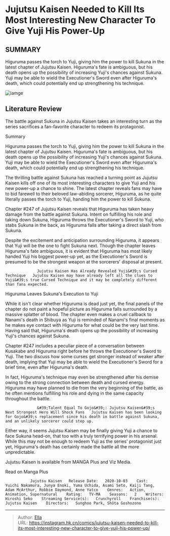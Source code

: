# Jujutsu Kaisen Needed to Kill Its Most Interesting New Character To Give Yuji His Power-Up


## SUMMARY 



  Higuruma passes the torch to Yuji, giving him the power to kill Sukuna in the latest chapter of Jujutsu Kaisen.   Higuruma&#39;s fate is ambiguous, but his death opens up the possibility of increasing Yuji&#39;s chances against Sukuna.   Yuji may be able to wield the Executioner&#39;s Sword even after Higuruma&#39;s death, which could potentially end up strengthening his technique.  

![iamge](https://static1.srcdn.com/wordpress/wp-content/uploads/2024/01/yuji-and-higuruma-from-jujutsu-kaisen-posed-with-their-backs-against-each-other-ready-to-fight.jpg)

## Literature Review

The battle against Sukuna in Jujutsu Kaisen takes an interesting turn as the series sacrifices a fan-favorite character to redeem its protagonist.





Summary

  Higuruma passes the torch to Yuji, giving him the power to kill Sukuna in the latest chapter of Jujutsu Kaisen.   Higuruma&#39;s fate is ambiguous, but his death opens up the possibility of increasing Yuji&#39;s chances against Sukuna.   Yuji may be able to wield the Executioner&#39;s Sword even after Higuruma&#39;s death, which could potentially end up strengthening his technique.  







The thrilling battle against Sukuna has reached a turning point as Jujutsu Kaisen kills off one of its most interesting characters to give Yuji and his new power-up a chance to shine. The latest chapter reveals fans may have to bid farewell to their beloved law-abiding sorcerer, Higuruma, as he quite literally passes the torch to Yuji, handing him the power to kill Sukuna.

Chapter #247 of Jujutsu Kaisen reveals that Higuruma has taken heavy damage from the battle against Sukuna. Intent on fulfilling his role and taking down Sukuna, Higuruma throws the Executioner&#39;s Sword to Yuji, who stabs Sukuna in the back, as Higuruma falls after taking a direct slash from Sukuna.

          

Despite the excitement and anticipation surrounding Higuruma, it appears that Yuji will be the one to fight Sukuna next. Though the chapter leaves Higuruma&#39;s fate ambiguous, it is evident that Higuruma has most likely handed Yuji his biggest power-up yet, as the Executioner&#39;s Sword is presumed to be the strongest weapon at the sorcerers&#39; disposal at present.




                  Jujutsu Kaisen Has Already Revealed Yuji&#39;s Cursed Technique   Jujutsu Kaisen may have already left all the clues to Yuji&#39;s true Cursed Technique and it may be completely different than fans expected.   


 Higuruma Leaves Sukuna&#39;s Execution to Yuji 
          

While it isn&#39;t clear whether Higuruma is dead just yet, the final panels of the chapter do not paint a hopeful picture as Higuruma falls surrounded by a massive splatter of blood. The chapter even makes a cruel callback to Nanami&#39;s death in Shibuya as Yuji is reminded of Nanami&#39;s final moments as he makes eye contact with Higuruma for what could be the very last time. Having said that, Higuruma&#39;s death opens up the possibility of increasing Yuji&#39;s chances against Sukuna.

Chapter #247 includes a peculiar piece of a conversation between Kusakabe and Higuruma right before he throws the Executioner&#39;s Sword to Yuji. The two discuss how some curses get stronger instead of weaker after death, implying that Yuji may be able to wield the Executioner&#39;s Sword for a brief time, even after Higuruma&#39;s death.




          

In fact, Higuruma&#39;s technique may even be strengthened after his demise owing to the strong connection between death and cursed energy. Higuruma may have planned to die from the very beginning of the battle, as he often mentions fulfilling his role and dying in the same capacity throughout the battle.

                  &#39;Talent Equal To Gojo&#39;: Jujutsu Kaisen&#39;s Next Strongest Hero Will Shock Fans   Jujutsu Kaisen has been looking for Gojo&#39;s replacement since his death in battle against Sukuna, and an unlikely sorcerer could step up.   

Either way, it seems Jujutsu Kaisen may be finally giving Yuji a chance to face Sukuna head-on, that too with a truly terrifying power in his arsenal. While this may not be enough to redeem Yuji as the series&#39; protagonist just yet, Higuruma&#39;s death has certainly made the battle all the more unpredictable.




Jujutsu Kaisen is available from MANGA Plus and Viz Media.

Read on Manga Plus

               Jujutsu Kaisen   Release Date:   2020-10-03    Cast:   Yuichi Nakamura, Junya Enoki, Yuma Uchida, Asami Seto, Kaiji Tang, Adam McArthur, Robbie Daymond, Anne Yatco    Genres:   Action, Animation, Supernatural    Rating:   TV-MA    Seasons:   2    Writers:   Hiroshi Seko    Streaming Service(s):   Crunchyroll    Franchise(s):   Jujutsu Kaisen    Directors:   Sunghoo Park, Shōta Goshozono      

---

> Author: [Ella](https://instagram.hk.cn/)  
> URL: https://instagram.hk.cn/comics/jujutsu-kaisen-needed-to-kill-its-most-interesting-new-character-to-give-yuji-his-power-up/  

